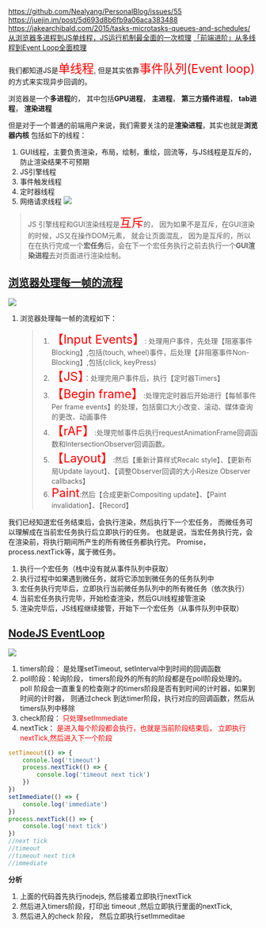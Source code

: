 https://github.com/Nealyang/PersonalBlog/issues/55
https://juejin.im/post/5d693d8b6fb9a06aca383488
https://jakearchibald.com/2015/tasks-microtasks-queues-and-schedules/
[从浏览器多进程到JS单线程，JS运行机制最全面的一次梳理](https://segmentfault.com/a/1190000012925872)
[「前端进阶」从多线程到Event Loop全面梳理](https://juejin.im/post/5d5b4c2df265da03dd3d73e5)

我们都知道JS是<font size=5 color=red>单线程</font>, 但是其实依靠<font size=5 color=red>事件队列(Event loop)</font>的方式来实现异步回调的。

浏览器是一个**多进程**的， 其中包括**GPU进程**， **主进程**， **第三方插件进程**， **tab进程**， **渲染进程**

但是对于一个普通的前端用户来说，我们需要关注的是**渲染进程**，其实也就是**浏览器内核**
包括如下的线程：
1. GUI线程，主要负责渲染，布局，绘制，重绘，回流等，与JS线程是互斥的，防止渲染结果不可预期
2. JS引擎线程
4. 事件触发线程
5. 定时器线程
6. 网络请求线程
![](https://upload-images.jianshu.io/upload_images/3358344-74350b8bedb7864c?imageMogr2/auto-orient/strip|imageView2/2/format/webp)
> JS 引擎线程和GUI渲染线程是<font size=5 color=red>互斥</font>的， 因为如果不是互斥，在GUI渲染的时候，JS又在操作DOM元素， 就会让页面混乱， 因为是互斥的，所以在在执行完成一个**宏任务**后，会在下一个宏任务执行之前去执行一个**GUI渲染进程**去对页面进行渲染绘制。

## [浏览器处理每一帧的流程](https://mp.weixin.qq.com/s/wJxj5QbOHwH9cKmqU5eSQw)
![](https://mmbiz.qpic.cn/mmbiz_png/EibZvicb0pyanTibQrlYSYsNkgpCuC4nrA7X3LthAQA69Wu5Uq40FwztcHOh2jVPhc6u5n2ZibkuaT8e9Giah2l1LwA/640?wx_fmt=png&wxfrom=5&wx_lazy=1&wx_co=1)
1. 浏览器处理每一帧的流程如下：
   > 1. <font size=5 color=red>【Input Events】</font>: 处理用户事件，先处理【阻塞事件Blocking】,包括(touch, wheel)事件，后处理【非阻塞事件Non-Blocking】,包括(click, keyPress)
   > 2. <font size=5 color=red>【JS】</font>：处理完用户事件后，执行【定时器Timers】
   > 3. <font size=5 color=red>【Begin frame】</font>:处理完定时器后开始进行【每帧事件Per frame events】的处理，包括窗口大小改变、滚动、媒体查询的更改、动画事件
   > 4. <font size=5 color=red>【rAF】</font>:处理完帧事件后执行requestAnimationFrame回调函数和IntersectionObserver回调函数。
   > 5. <font size=5 color=red>【Layout】</font>:然后【重新计算样式Recalc style】、【更新布局Update layout】、【调整Observer回调的大小Resize Observer callbacks】
   > 6.  <font size=5 color=red>Paint</font>:然后【合成更新Compositing update】、【Paint invalidation】、【Record】

我们已经知道宏任务结束后，会执行渲染，然后执行下一个宏任务，
而微任务可以理解成在当前宏任务执行后立即执行的任务。
也就是说，当宏任务执行完，会在渲染前，将执行期间所产生的所有微任务都执行完。
Promise，process.nextTick等，属于微任务。
1. 执行一个宏任务（栈中没有就从事件队列中获取）
2. 执行过程中如果遇到微任务，就将它添加到微任务的任务队列中
3. 宏任务执行完毕后，立即执行当前微任务队列中的所有微任务（依次执行）
4. 当前宏任务执行完毕，开始检查渲染，然后GUI线程接管渲染
5. 渲染完毕后，JS线程继续接管，开始下一个宏任务（从事件队列中获取）

## [NodeJS EventLoop](https://zhuanlan.zhihu.com/p/56151579)

![](https://pic4.zhimg.com/80/v2-97a12551238a057224c93e6ad35ac167_1440w.jpg)

1. timers阶段：  是处理setTimeout, setInterval中到时间的回调函数
2. poll阶段：轮询阶段， timers阶段外的所有的阶段都是在poll阶段处理的。 poll 阶段会一直重复的检查刚才的timers阶段是否有到时间的计时器，如果到时间的计时器， 则通过check 到达timer阶段，执行对应的回调函数，然后从timers队列中移除
3. check阶段： <font color=red>只处理setImmediate</font>
4. nextTick： <font color="red">是进入每个阶段都会执行，也就是当前阶段结束后， 立即执行nextTick,然后进入下一个阶段</font>
```js
setTimeout(() => {
    console.log('timeout')
    process.nextTick(() => {
        console.log('timeout next tick')
    })
})
setImmediate(() => {
    console.log('immediate')
})
process.nextTick(() => {
    console.log('next tick')
})
//next tick
//timeout
//timeout next tick
//immediate
```
**分析**
1. 上面的代码首先执行nodejs, 然后接着立即执行nextTick 
2. 然后进入timers阶段，打印出 timeout ,然后立即执行里面的nextTick,
3. 然后进入的check 阶段， 然后立即执行setImmeditae
